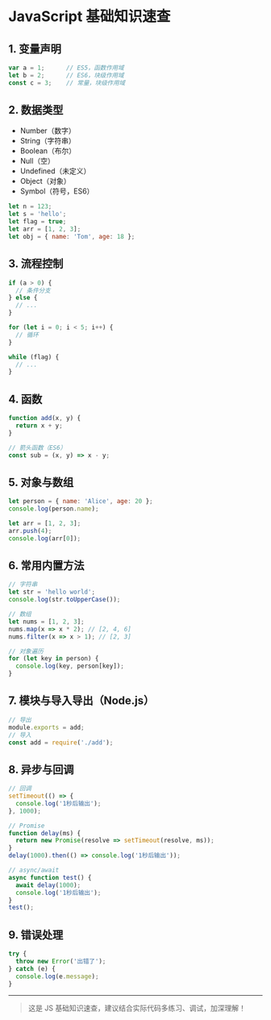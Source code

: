 # JavaScript 基础知识速查

## 1. 变量声明

```js
var a = 1;      // ES5，函数作用域
let b = 2;      // ES6，块级作用域
const c = 3;    // 常量，块级作用域
```

## 2. 数据类型

- Number（数字）
- String（字符串）
- Boolean（布尔）
- Null（空）
- Undefined（未定义）
- Object（对象）
- Symbol（符号，ES6）

```js
let n = 123;
let s = 'hello';
let flag = true;
let arr = [1, 2, 3];
let obj = { name: 'Tom', age: 18 };
```

## 3. 流程控制

```js
if (a > 0) {
  // 条件分支
} else {
  // ...
}

for (let i = 0; i < 5; i++) {
  // 循环
}

while (flag) {
  // ...
}
```

## 4. 函数

```js
function add(x, y) {
  return x + y;
}

// 箭头函数（ES6）
const sub = (x, y) => x - y;
```

## 5. 对象与数组

```js
let person = { name: 'Alice', age: 20 };
console.log(person.name);

let arr = [1, 2, 3];
arr.push(4);
console.log(arr[0]);
```

## 6. 常用内置方法

```js
// 字符串
let str = 'hello world';
console.log(str.toUpperCase());

// 数组
let nums = [1, 2, 3];
nums.map(x => x * 2); // [2, 4, 6]
nums.filter(x => x > 1); // [2, 3]

// 对象遍历
for (let key in person) {
  console.log(key, person[key]);
}
```

## 7. 模块与导入导出（Node.js）

```js
// 导出
module.exports = add;
// 导入
const add = require('./add');
```

## 8. 异步与回调

```js
// 回调
setTimeout(() => {
  console.log('1秒后输出');
}, 1000);

// Promise
function delay(ms) {
  return new Promise(resolve => setTimeout(resolve, ms));
}
delay(1000).then(() => console.log('1秒后输出'));

// async/await
async function test() {
  await delay(1000);
  console.log('1秒后输出');
}
test();
```

## 9. 错误处理

```js
try {
  throw new Error('出错了');
} catch (e) {
  console.log(e.message);
}
```

---

> 这是 JS 基础知识速查，建议结合实际代码多练习、调试，加深理解！

